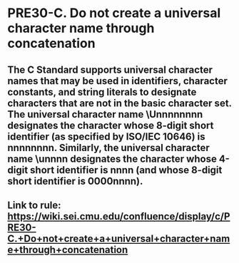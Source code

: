 # PRE30-C. Do not create a universal character name through concatenation


## The C Standard supports universal character names that may be used in identifiers, character constants, and string literals to designate characters that are not in the basic character set. The universal character name \Unnnnnnnn designates the character whose 8-digit short identifier (as specified by ISO/IEC 10646) is nnnnnnnn. Similarly, the universal character name \unnnn designates the character whose 4-digit short identifier is nnnn (and whose 8-digit short identifier is 0000nnnn).


## Link to rule: https://wiki.sei.cmu.edu/confluence/display/c/PRE30-C.+Do+not+create+a+universal+character+name+through+concatenation